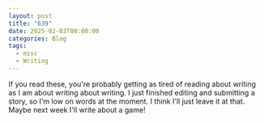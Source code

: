 ```yaml
---
layout: post
title: "639"
date: 2025-02-03T00:00:00
categories: Blog
tags:
  - misc
  - Writing
---
```

If you read these, you're probably getting as tired of reading about writing as I am about writing about writing. 
I just finished editing and submitting a story, so I'm low on words at the moment. I think I'll just leave it at that. 
Maybe next week I'll write about a game!
